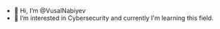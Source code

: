 - 👋 Hi, I’m @VusalNabiyev
- 👀 I’m interested in Cybersecurity and currently I'm learning this field.
